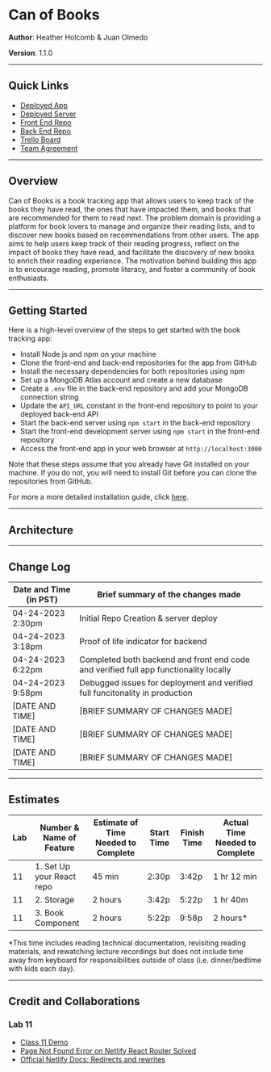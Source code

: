 # Can of Books 

**Author**: Heather Holcomb & Juan Olmedo

**Version**: 1.1.0 

***

## Quick Links

- [Deployed App](https://can-of-books-lab-11.netlify.app/)
- [Deployed Server](https://can-of-books-backend-1g4p.onrender.com)
- [Front End Repo](https://can-of-books-lab-11.netlify.app/)
- [Back End Repo](https://can-of-books-backend-1g4p.onrender.com )
- [Trello Board](https://trello.com/b/Kh1btKiQ/can-of-books)
- [Team Agreement](https://docs.google.com/document/d/16s3W6gLlgHNnYluvPjqSdJSIg6N7Uu-PuS4wnatdupk/edit#)

***

## Overview
Can of Books is a book tracking app that allows users to keep track of the books they have read, the ones that have impacted them, and books that are recommended for them to read next. The problem domain is providing a platform for book lovers to manage and organize their reading lists, and to discover new books based on recommendations from other users. The app aims to help users keep track of their reading progress, reflect on the impact of books they have read, and facilitate the discovery of new books to enrich their reading experience. The motivation behind building this app is to encourage reading, promote literacy, and foster a community of book enthusiasts.

***

## Getting Started

Here is a high-level overview of the steps to get started with the book tracking app:

* Install Node.js and npm on your machine
* Clone the front-end and back-end repositories for the app from GitHub
* Install the necessary dependencies for both repositories using npm
* Set up a MongoDB Atlas account and create a new database
* Create a `.env` file in the back-end repository and add your MongoDB connection string
* Update the `API_URL` constant in the front-end repository to point to your deployed back-end API
* Start the back-end server using `npm start` in the back-end repository
* Start the front-end development server using `npm start` in the front-end repository
* Access the front-end app in your web browser at `http://localhost:3000`

Note that these steps assume that you already have Git installed on your machine. If you do not, you will need to install Git before you can clone the repositories from GitHub.

For more a more detailed installation guide, click [here](getting-started.md).

***

## Architecture
<!-- Provide a detailed description of the application design. What technologies (languages, libraries, etc) you're using, and any other relevant design information. -->

***

## Change Log
| Date and Time (in PST) | Brief summary of the changes made |
| --- | --- |
| 04-24-2023 2:30pm | Initial Repo Creation & server deploy |
| 04-24-2023 3:18pm | Proof of life indicator for backend |
| 04-24-2023 6:22pm | Completed both backend and front end code and verified full app functionality locally |
| 04-24-2023 9:58pm | Debugged issues for deployment and verified full funcitonality in production |
| [DATE AND TIME] | [BRIEF SUMMARY OF CHANGES MADE] |
| [DATE AND TIME] | [BRIEF SUMMARY OF CHANGES MADE] |
| [DATE AND TIME] | [BRIEF SUMMARY OF CHANGES MADE] |

***

## Estimates
| Lab | Number & Name of Feature | Estimate of Time Needed to Complete | Start Time | Finish Time | Actual Time Needed to Complete |
| --- | --- | --- | --- | --- | --- |
| 11 | 1. Set Up your React repo | 45 min | 2:30p | 3:42p | 1 hr 12 min |
| 11 | 2. Storage | 2 hours | 3:42p | 5:22p | 1 hr 40m |
| 11 | 3. Book Component | 2 hours | 5:22p | 9:58p | 2 hours* |

*This time includes reading technical documentation, revisiting reading materials, and rewatching lecture recordings but does not include time away from keyboard for responsibilities outside of class (i.e. dinner/bedtime with kids each day). 

***

## Credit and Collaborations

### Lab 11
- [Class 11 Demo](https://github.com/codefellows/seattle-code-301d98/tree/main/class-11/inclass-demo/backend)
- [Page Not Found Error on Netlify React Router Solved](https://dev.to/rajeshroyal/page-not-found-error-on-netlify-reactjs-react-router-solved-43oa)
- [Official Netlify Docs: Redirects and rewrites](https://docs.netlify.com/routing/redirects/)
